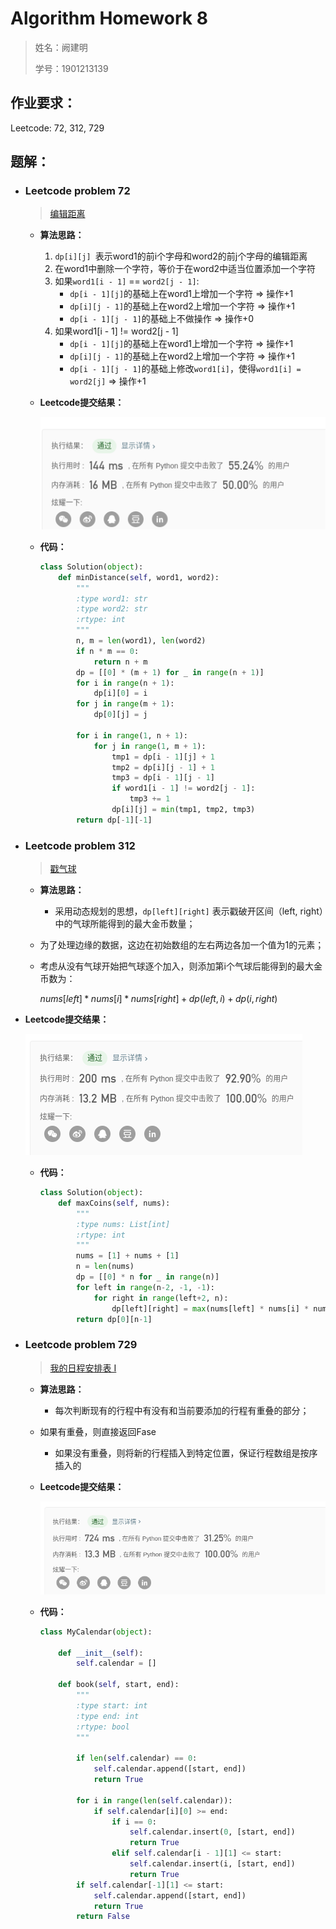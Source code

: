 # Algorithm Homework 8

> 姓名：阙建明
>
> 学号：1901213139

## 作业要求：

Leetcode: 72, 312, 729

## 题解：

- ### Leetcode problem 72

  > [编辑距离](https://leetcode-cn.com/problems/edit-distance/)

  - **算法思路：** 
      1. `dp[i][j] `表示word1的前i个字母和word2的前j个字母的编辑距离
      2. 在word1中删除一个字符，等价于在word2中适当位置添加一个字符
      3. 如果`word1[i - 1]` == `word2[j - 1]`:
          - `dp[i - 1][j]`的基础上在word1上增加一个字符 => 操作+1
          - `dp[i][j - 1]`的基础上在word2上增加一个字符 => 操作+1
          - `dp[i - 1][j - 1]`的基础上不做操作 => 操作+0
      3. 如果word1[i - 1] != word2[j - 1]
          - `dp[i - 1][j]`的基础上在word1上增加一个字符 => 操作+1
          - `dp[i][j - 1]`的基础上在word2上增加一个字符 => 操作+1
          - `dp[i - 1][j - 1]`的基础上修改`word1[i]`，使得`word1[i] = word2[j]` => 操作+1

  - **Leetcode提交结果：**

    ![image-20200423115932875](AlgorithmHomework8.assets/image-20200423115932875.png)

  - **代码：**

    ```python
    class Solution(object):
        def minDistance(self, word1, word2):
            """
            :type word1: str
            :type word2: str
            :rtype: int
            """
            n, m = len(word1), len(word2)
            if n * m == 0:
                return n + m
            dp = [[0] * (m + 1) for _ in range(n + 1)]
            for i in range(n + 1):
                dp[i][0] = i
            for j in range(m + 1):
                dp[0][j] = j
    
            for i in range(1, n + 1):
                for j in range(1, m + 1):
                    tmp1 = dp[i - 1][j] + 1
                    tmp2 = dp[i][j - 1] + 1
                    tmp3 = dp[i - 1][j - 1]
                    if word1[i - 1] != word2[j - 1]:
                        tmp3 += 1
                    dp[i][j] = min(tmp1, tmp2, tmp3)
            return dp[-1][-1]
    ```

- ### Leetcode problem 312

  > [ 戳气球](https://leetcode-cn.com/problems/burst-balloons/)

  - **算法思路：** 

    - 采用动态规划的思想，`dp[left][right]` 表示戳破开区间（left, right）中的气球所能得到的最大金币数量；
  
  - 为了处理边缘的数据，这边在初始数组的左右两边各加一个值为1的元素；
  
  - 考虑从没有气球开始把气球逐个加入，则添加第i个气球后能得到的最大金币数为：
  
    $nums[left] * nums[i] * nums[right] + dp(left, i) + dp(i, right)$
  
- **Leetcode提交结果：**
  
    ![image-20200423211525664](AlgorithmHomework8.assets/image-20200423211525664.png)
  
  - **代码：**
  
    ```python
    class Solution(object):
        def maxCoins(self, nums):
            """
            :type nums: List[int]
            :rtype: int
            """
            nums = [1] + nums + [1]
            n = len(nums)
            dp = [[0] * n for _ in range(n)]
            for left in range(n-2, -1, -1):
                for right in range(left+2, n):
                    dp[left][right] = max(nums[left] * nums[i] * nums[right] + dp[left][i] + dp[i][right] for i in range(left+1, right))
            return dp[0][n-1]
    ```
  
- ### Leetcode problem 729

  > [我的日程安排表 I](https://leetcode-cn.com/problems/my-calendar-i/)

  - **算法思路：** 

    - 每次判断现有的行程中有没有和当前要添加的行程有重叠的部分；
  - 如果有重叠，则直接返回Fase
    - 如果没有重叠，则将新的行程插入到特定位置，保证行程数组是按序插入的

  - **Leetcode提交结果：**

    ![image-20200423221735514](AlgorithmHomework8.assets/image-20200423221735514.png)

  - **代码：**

    ```python
    class MyCalendar(object):
    
        def __init__(self):
            self.calendar = []
    
        def book(self, start, end):
            """
            :type start: int
            :type end: int
            :rtype: bool
            """
    
            if len(self.calendar) == 0:
                self.calendar.append([start, end])
                return True

            for i in range(len(self.calendar)):
                if self.calendar[i][0] >= end:
                    if i == 0:
                        self.calendar.insert(0, [start, end])
                        return True
                    elif self.calendar[i - 1][1] <= start:
                        self.calendar.insert(i, [start, end])
                        return True
            if self.calendar[-1][1] <= start:
                self.calendar.append([start, end])
                return True
            return False
    ```
    
    